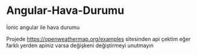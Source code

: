 # Angular-Hava-Durumu
İonic angular ile hava durumu

Projede https://openweathermap.org/examples sitesinden api çektim eğer farklı yerden apiniz varsa değişkeni değiştirmeyi unutmayın 
